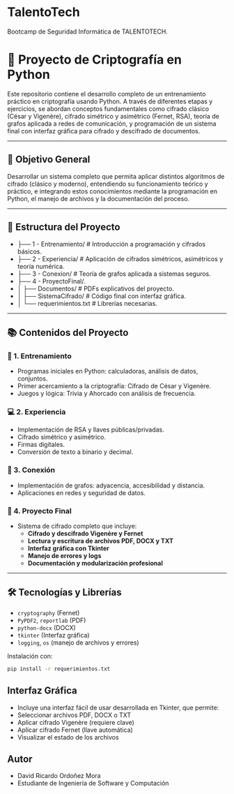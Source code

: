# TalentoTech
Bootcamp de Seguridad Informática de TALENTOTECH.


# 🔐 Proyecto de Criptografía en Python

Este repositorio contiene el desarrollo completo de un entrenamiento práctico en criptografía usando Python. A través de diferentes etapas y ejercicios, se abordan conceptos fundamentales como cifrado clásico (César y Vigenère), cifrado simétrico y asimétrico (Fernet, RSA), teoría de grafos aplicada a redes de comunicación, y programación de un sistema final con interfaz gráfica para cifrado y descifrado de documentos.

---

## 🎯 Objetivo General

Desarrollar un sistema completo que permita aplicar distintos algoritmos de cifrado (clásico y moderno), entendiendo su funcionamiento teórico y práctico, e integrando estos conocimientos mediante la programación en Python, el manejo de archivos y la documentación del proceso.

---

## 📁 Estructura del Proyecto

- ├── 1 - Entrenamiento/ # Introducción a programación y cifrados básicos.
- ├── 2 - Experiencia/ # Aplicación de cifrados simétricos, asimétricos y teoría numérica.
- ├── 3 - Conexion/ # Teoría de grafos aplicada a sistemas seguros.
- ├── 4 - ProyectoFinal/.
- │ ├── Documentos/ # PDFs explicativos del proyecto.
- │ ├── SistemaCifrado/ # Código final con interfaz gráfica.
- │ └── requerimientos.txt # Librerías necesarias.

---

## 📚 Contenidos del Proyecto

### 🧠 1. Entrenamiento
- Programas iniciales en Python: calculadoras, análisis de datos, conjuntos.
- Primer acercamiento a la criptografía: Cifrado de César y Vigenère.
- Juegos y lógica: Trivia y Ahorcado con análisis de frecuencia.

### 💻 2. Experiencia
- Implementación de RSA y llaves públicas/privadas.
- Cifrado simétrico y asimétrico.
- Firmas digitales.
- Conversión de texto a binario y decimal.

### 🔗 3. Conexión
- Implementación de grafos: adyacencia, accesibilidad y distancia.
- Aplicaciones en redes y seguridad de datos.

### 🏁 4. Proyecto Final
- Sistema de cifrado completo que incluye:
  - **Cifrado y descifrado Vigenère y Fernet**
  - **Lectura y escritura de archivos PDF, DOCX y TXT**
  - **Interfaz gráfica con Tkinter**
  - **Manejo de errores y logs**
  - **Documentación y modularización profesional**

---

## 🛠️ Tecnologías y Librerías

- `cryptography` (Fernet)
- `PyPDF2`, `reportlab` (PDF)
- `python-docx` (DOCX)
- `tkinter` (Interfaz gráfica)
- `logging`, `os` (manejo de archivos y errores)

Instalación con:

```bash
pip install -r requerimientos.txt
```


## Interfaz Gráfica
- Incluye una interfaz fácil de usar desarrollada en Tkinter, que permite:
- Seleccionar archivos PDF, DOCX o TXT
- Aplicar cifrado Vigenère (requiere clave)
- Aplicar cifrado Fernet (llave automática)
- Visualizar el estado de los archivos

## Autor
- David Ricardo Ordoñez Mora
- Estudiante de Ingeniería de Software y Computación
